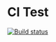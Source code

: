 # CI Test

[![Build status](https://ci.appveyor.com/api/projects/status/1rrddvkf7gu33cp4?svg=true)](https://ci.appveyor.com/project/S1owPock/ajs-homework-nickname)